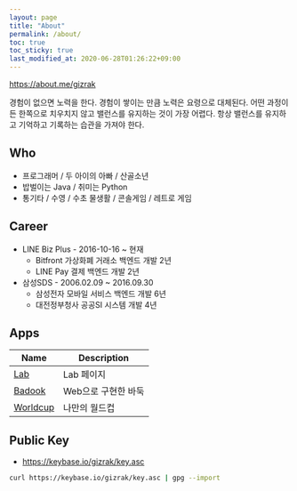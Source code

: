 ```yaml
---
layout: page
title: "About"
permalink: /about/
toc: true
toc_sticky: true
last_modified_at: 2020-06-28T01:26:22+09:00
---
```


<https://about.me/gizrak>

경험이 없으면 노력을 한다. 경험이 쌓이는 만큼 노력은 요령으로 대체된다. 어떤 과정이든 한쪽으로 치우치지 않고 밸런스를 유지하는 것이 가장 어렵다. 항상 밸런스를 유지하고 기억하고 기록하는 습관을 가져야 한다.

## Who

- 프로그래머 / 두 아이의 아빠 / 산골소년
- 밥벌이는 Java / 취미는 Python
- 통기타 / 수영 / 수초 물생활 / 콘솔게임 / 레트로 게임

## Career

- LINE Biz Plus - 2016-10-16 ~ 현재
  - Bitfront 가상화폐 거래소 백엔드 개발 2년
  - LINE Pay 결제 백엔드 개발 2년
- 삼성SDS - 2006.02.09 ~ 2016.09.30
  - 삼성전자 모바일 서비스 백엔드 개발 6년
  - 대전정부청사 공공SI 시스템 개발 4년

## Apps

| Name | Description |
| ---- | ----------- |
| [Lab](http://gizrak-lab.herokuapp.com) | Lab 페이지 |
| [Badook](https://gizrak-badook.herokuapp.com)| Web으로 구현한 바둑 |
| [Worldcup](https://gizrak-worldcup.herokuapp.com) | 나만의 월드컵 |

## Public Key

- <https://keybase.io/gizrak/key.asc>

```bash
curl https://keybase.io/gizrak/key.asc | gpg --import
```
